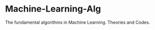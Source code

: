 Machine-Learning-Alg
============================
The fundamental algorithms in Machine Learning. 
Theories and Codes.
